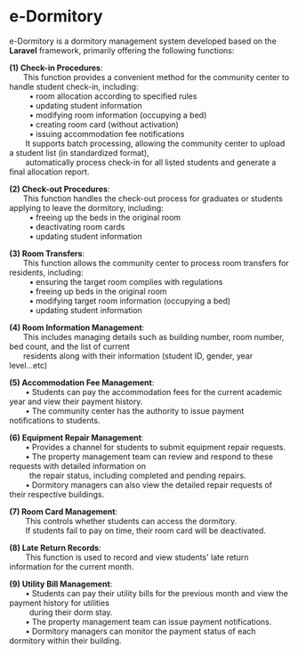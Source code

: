 # e-Dormitory
e-Dormitory is a dormitory management system developed based on the **Laravel** framework, primarily offering the following functions:

**(1) Check-in Procedures**: <br>
&emsp; &ensp;This function provides a convenient method for the community center to handle student check-in, including:<br>
&emsp; &emsp; • room allocation according to specified rules <br>
&emsp; &emsp; • updating student information <br>
&emsp; &emsp; • modifying room information (occupying a bed) <br>
&emsp; &emsp; • creating room card (without activation) <br>
&emsp; &emsp; • issuing accommodation fee notifications <br>
&emsp; &ensp; It supports batch processing, allowing the community center to upload a student list (in standardized format), <br>
&emsp; &ensp; automatically process check-in for all listed students and generate a final allocation report. <br>

**(2) Check-out Procedures**: <br>
&emsp; &ensp;This function handles the check-out process for graduates or students applying to leave the dormitory, including:<br> 
&emsp; &emsp; • freeing up the beds in the original room <br>
&emsp; &emsp; • deactivating room cards <br>
&emsp; &emsp; • updating student information <br>

**(3) Room Transfers**: <br>
&emsp; &ensp;This function allows the community center to process room transfers for residents, including:<br> 
&emsp; &emsp; • ensuring the target room complies with regulations <br>
&emsp; &emsp; • freeing up beds in the original room <br>
&emsp; &emsp; • modifying target room information (occupying a bed) <br>
&emsp; &emsp; • updating student information <br>

**(4) Room Information Management**: <br>
&emsp; &ensp;This includes managing details such as building number, room number, bed count, and the list of current <br> 
&emsp; &ensp;residents along with their information (student ID, gender, year level...etc) <br>

**(5) Accommodation Fee Management**: <br>
&emsp; &ensp; • Students can pay the accommodation fees for the current academic year and view their payment history. <br>
&emsp; &ensp; • The community center has the authority to issue payment notifications to students. <br>

**(6) Equipment Repair Management**: <br>
&emsp; &ensp; • Provides a channel for students to submit equipment repair requests. <br>
&emsp; &ensp; • The property management team can review and respond to these requests with detailed information on <br> 
&emsp; &emsp; the repair status, including completed and pending repairs. <br>
&emsp; &ensp; • Dormitory managers can also view the detailed repair requests of their respective buildings. <br>

**(7) Room Card Management**: <br>
&emsp; &ensp; This controls whether students can access the dormitory. <br>
&emsp; &ensp; If students fail to pay on time, their room card will be deactivated. <br>

**(8) Late Return Records**: <br>
&emsp; &ensp; This function is used to record and view students' late return information for the current month.

**(9) Utility Bill Management**: <br>
&emsp; &ensp; • Students can pay their utility bills for the previous month and view the payment history for utilities <br>
&emsp; &emsp; during their dorm stay. <br>
&emsp; &ensp; • The property management team can issue payment notifications. <br>
&emsp; &ensp; • Dormitory managers can monitor the payment status of each dormitory within their building.<br>
